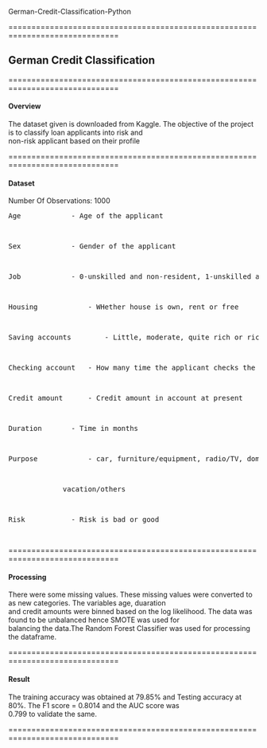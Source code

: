 
German-Credit-Classification-Python

==============================================================================
<h2> German Credit Classification</h2>
==============================================================================
<h4> Overview </h4>

The dataset given is downloaded from Kaggle. The objective of the project is to classify loan applicants into risk and<br>
non-risk applicant based on their profile

==============================================================================

<h4> Dataset</h4>

Number Of Observations: 1000

<pre class="tab">Age			- Age of the applicant</pre><br>
<pre class="tab">Sex			- Gender of the applicant</pre><br>
<pre class="tab">Job			- 0-unskilled and non-resident, 1-unskilled and resident, 2-skilled, 3-highly skilled</pre><br>
<pre class="tab">Housing			- WHether house is own, rent or free</pre><br>
<pre class="tab">Saving accounts		- Little, moderate, quite rich or rich</pre><br>
<pre class="tab">Checking account	- How many time the applicant checks the account</pre><br>	
<pre class="tab">Credit amount		- Credit amount in account at present</pre><br>
<pre class="tab">Duration		- Time in months</pre><br>
<pre class="tab">Purpose			- car, furniture/equipment, radio/TV, domestic appliances, repairs, education, business,</pre> <br>
<pre class="tab">			  vacation/others</pre><br>
<pre class="tab">Risk			- Risk is bad or good</pre><br>

==============================================================================

<h4>Processing</h4>

There were some missing values. These missing values were converted to as new categories. The variables age, duaration<br>
and credit amounts were binned based on the log likelihood. The data was found to be unbalanced hence SMOTE was used for<br>
balancing the data.The Random Forest Classifier was used for processing the dataframe.<br>

==============================================================================

<h4>Result</h4>

The training accuracy was obtained at 79.85% and Testing accuracy at 80%. The F1 score = 0.8014 and the AUC score was<br>
0.799 to validate the same. 

==============================================================================